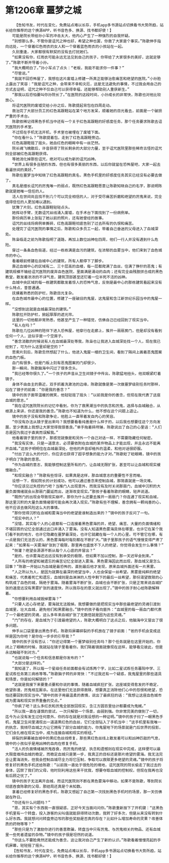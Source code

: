 # 第1206章 噩梦之城
        【告知书友，时代在变化，免费站点难以长存，手机app多书源站点切换看书大势所趋，站长给你推荐的这个换源APP，听书音色多、换源、找书都好使！】
       可能是院长带给孙小军的冲击太大，他内心产生了一种强烈的自我怀疑。
       “别想那么多，不管你是诅咒之种也好，希望之种也罢，你救了大家是个事实。”陈歌伸手指向远处，一个穿着红色雨衣的女人和一个穿着蓝色雨衣的小孩站在一起。
       久别重逢，大家都很有默契的没有去打扰她们。
       “如果没有你，红雨衣可能永远无法见到自己的孩子，你带给了大家很多的美好，这就足够了。”陈歌不断开导着小孙。
       “我大概明白了。”孙小军点了点头：“老板，我能不能求你一件事？”
       “尽管说。”
       “我就不回恐怖屋了，我想在这片废墟上修建一所真正能够治愈痛苦和绝望的医院。”小孙脸上露出了笑容：“我是诅咒之种，会带来不幸和灾厄，这是无法避免的事情，不过我会用自己的方式去证明，诅咒之种不仅自己可以获得幸福，还能够帮助别人重获新生。”
       “那我以后恐怕要叫你孙院长了。”在医院的这段时间，小孙成长的非常快，陈歌也对他比较放心。
       将诅咒医院的废墟交给小孙之后，陈歌提起背包在四周走动。
       救治完了大部分员工的红色高跟鞋站在某个地方发呆，顺着她的目光看去，前面是一个破损严重的手术台。
       陈歌依稀记得黑色手机当中还有一个关于红色高跟鞋的好感度任务，那个任务要求陈歌去诅咒医院的手术室。
       不过现在手机无法开机，手术室也被埋在了废墟下面。
       “你在看什么？”陈歌提着包，走到了红色高跟鞋旁边。
       红色高跟鞋摇了摇头，她血红色的眼眸中有一丝茫然。
       院长魂飞魄散后，许音获得了院长剩余的大部分力量，至于诅咒医院里那些稀奇古怪的诅咒则全部被红色高跟鞋获得。
       等她消化掉那些诅咒，绝对可以成为新的诅咒凶神。
       “世界上有很多丑陋的东西，但也有很多美丽的东西，以后你就留在恐怖屋吧，大家一起去看遍世间的美好。”
       陈歌在噩梦当中知晓了红色高跟鞋的真名，黑色手机里的好感度任务其实已经没有必要去做了。
       真名是擅长诅咒的厉鬼唯一的弱点，既然红色高跟鞋愿意让陈歌知晓自己的名字，那说明陈歌就是她唯一信任的人。
       活人在世间尚且找不到几个可以完全相信的人，对于受尽痛苦折磨和绝望的厉鬼来说，完全值得信任的人更加难以遇到。
       犹豫了片刻，红色高跟鞋轻轻点头。
       她挥动手臂，无数诅咒丝线涌入废墟，在手术台下面找到了一份病例单。
       那份病历单上张贴了她以前的照片，还有她曾经的故事。
       诅咒的丝线将病例单撕碎，红色高跟鞋彻底告别了过去所有的仇恨和痛苦。
       处理完了诅咒医院的事情之后，陈歌和众多员工一起，带着自己昏迷的父母进入了血城深处。
       陈枭临走之前为陈歌指明了道路，再加上数位凶神在四周，他们一行人并没有遇到什么危险。
       穿过一条条血色街道，经过一栋栋满是血污的建筑，在浓郁的血雾当中，他们来到了血色城市的中心。
       看着眼前修建在血城中心的建筑，所有人都停下了脚步。
       靠近血城中心的区域有二、三十层高的血楼，每一层都爬满了血丝，住满了狰狞的恶鬼；有建筑规模不输给诅咒医院的废弃血色医院，里面满是涌动的血肉；还有完全由残肢拼合成的黑色教堂，散发着浓浓的不详气息，建筑顶部甚至还钉着一位半死不活的凶神。
       血城中央区域的每一栋建筑都散发着惊人的恐怖气息，反倒是最中心的那栋建筑看起来没有什么特点，普普通通。
       抚摸着熟悉的防护栏，陈歌目光复杂。
       在血色城市最中心的位置，修建了一座破旧的鬼屋，这鬼屋和含江新世纪乐园当中的鬼屋一样。
       “没想到这就是血城最深处的建筑。”
       陈歌拉开防护栏，掀起厚厚的遮光帘。
       这里的一切他都非常熟悉，他甚至产生了一种错觉，仿佛自己已经回到了现实当中。
       “有人在吗？”
       陈歌在几位凶神的陪伴下进入恐怖屋，他穿行在走廊上，推开一扇扇房门，但是却没有看到任何一个人，这似乎是一个空房子。
       “善念消散的时候说有人在血城最深处等我，陈枭也让我进入血城深处找一个人，现在我已经到了，可为什么这里却是空的？”
       思索片刻后，陈歌忽然想起了什么，他进入鬼屋一楼的卫生间，看到了隔间上画着恶鬼图案的血色门板。
       血门有很多，但是门板上刻有恶鬼图案的门却很少。
       那一瞬间，陈歌脑海中闪过了很多念头。
       “我已经等你很久了。”一个孩子的声音从卫生间镜子中传出，陈歌猛地扭头，他双眼紧盯着镜子。
       身体不由自主的靠近，双手抓着洗漱池的边缘，陈歌就像是第一次做噩梦级别任务时那样，站在了镜子的前面：“你是我的善念？”
       镜中的孩子面带温暖的微笑，他轻轻摇了摇头：“以前我是你的善念，但现在我代表了这座血城的意志。”
       “我在诅咒医院院长的记忆中看到，你为了救黑潮当中的执念和厉鬼，选择与血城融合，从根源上来讲，你还是我的善念。”陈歌也不知道为什么，他不想在这个问题上退让。
       镜中的孩子没有和陈歌争论，他脸上一直带着发自内心的笑容。
       “你没有办法从镜子里出来吗？我想要看看纯善是什么样子的，以后我也想要往这个方向发展，至少表面上我想让大家觉得我很善良。”单手拖着碎颅锤，陈歌说出了自己的心里话：“人们总是因为我过于直爽而误解我。”
       他看着镜子里的孩子，那感觉就像是和另外一个自己对话一样，不需要隐藏任何秘密。
       “我没有实体，只是一道意志，必须要依附在血城的某件物品上才能出现，并且永远不能离开血城。”这孩子明明住在血城最深处，但他的声音却格外的温柔，和他对话很舒服。
       “付出了这么大的代价，你应该也获得了超乎想象的能力才对。”陈歌眨了眨眼睛，镜中的孩子明白了陈歌的意思。
       “作为血城的意志，我能够控制这里所有的门，让血城无限扩张，甚至可以让血城和现实缓慢融合。”
       “和现实融合？”陈歌有些惊讶，如果真是这样，那血城意志的重要性不言而喻。
       设想一下，假如院长的计划成功，他可以通过善念来控制血城，那简直就是一场灾难。
       “你应该见过失控的门吧？当推门人出现意外，而我没有及时关闭那扇门，血城中沉积的大量负面情绪就会从那扇门蔓延而出，逐渐改变现实。”那孩子看着陈歌的眼睛，轻声说道。
       “既然门的出现会导致现实崩坏，那你为什么还要去推开一扇扇门？你连通了现实和血城，那这里沉积的大量负面情绪很可能会再次涌入现实。”陈歌有些不理解，善念拥有一颗纯善的心，他不应该去做风险这么大的事情。
       “那你觉得沉积在血城和雾海当中的绝望是谁制造出来的？”镜中的孩子反问了一句。
       “现实中的人？”
       “没错，其实每个人的心底都有一口连接着黑色雾海的井，绝望、痛苦、大量的负面情绪和不堪回首的记忆全部通过这口井涌入了雾海。没有人知道黑色雾海具体在哪里，也许它在某个我们看不到的地方，也许它隐藏在噩梦最深处，也许它就藏在每一个人的心里。可不管它在哪，有一点是我们无法否认的，黑色雾海每时每刻都在不断扩大。”镜子里那孩子的语气慢慢变得严肃了起来：“如果有一天雾海扩张到了极限，那里再也盛放不下人的绝望，你觉得会发生什么事情？”
       “倒灌？绝望会源源不断从每个人心底的井冒出？”
       “是的，也许雾海还远远没有到承受的极限，但如果不加以控制，那一天迟早会到来。”
       “人所有的绝望和被遗忘的痛苦记忆全部进入雾海，黑色雾海因此而出现，那血城又是怎么回事？”陈歌一开始以为血城是最恐怖的，直到最后他才发现，原来血城外面还有一片黑雾。
       “人之所以为人，是因为就算在最深的绝望当中，人也会保留一丝希望。黑雾是纯粹的绝望和痛苦，代表着死亡和遗忘，血城则是血淋淋的人性中剩下的最后一丝希望，那份渴望救赎的心构筑成了血色的城，隔绝于雾海。随着雾海不断扩张，血城也会不断扩张，只是正常来说血城扩张的速度远没有黑雾扩张的速度快，所以我存在的意义就出现了。”镜中的孩子耐心给陈歌解释着。
       “你想要利用血城毁掉雾海？”
       “只要人还心存绝望，雾海就无法毁掉。我想要做的是把现实当中那些最绝望的灵魂引渡到血城里，壮大血城，避免他们和黑雾融合。”镜中的孩子看向窗外：“血城里的每一扇血门都代表了一个最绝望的灵魂，这么多年来血城扩张了无数倍就是因为这些灵魂。”
       “门”的存在，是血城为了引渡最绝望的人，陈歌大概明白了这点之后，他脑海中又冒出了很多问题。
       伸手从口袋里拿出黑色手机，陈歌将屏幕碎裂的手机放在了镜子前面：“爸的手机会变成这样是因为你吧？是你在一步步的引导我？”
       镜中的孩子没有否认：“你还记得第一个噩梦级别任务吗？那个任务就是在这里开始的，你闭上了眼睛的时候，我就站在镜子里看着你。我们隔着镜面就像现在这样，能够看见彼此，但是永远触碰不到对方。”
       “也就说每一个任务和信息都是你发布的？”
       “大部分是这样的。”
       “我知道了，所以每一个星级任务前面都会有试炼两个字，比如二星试炼任务暮阳中学、三星试炼任务第三病栋等等。”陈歌脑子转的非常快：“不过我还有一个疑惑，我鬼屋里的那些道具和场景，你是如何解锁的？”
       “这就是我接下来要重点要和你说的事情，随着血城疯狂扩张，这座城变得愈发的不稳定，绝望弥漫，厉鬼相互厮杀。在这里他们无法获得救赎，想要真正消除他们心中的怨恨和绝望，恐怕还要回到现实当中。”镜中的孩子用最温柔的表情，说出了最疯狂的话：“我想让这座血色城市成为雾海和现实世界重叠的交点。”
       “你疯了吧？这么多红衣和厉鬼全部放回现实，含江方圆百里估计都要成为鬼蜮。”
       “所以我一直在谨慎的尝试，一次只解锁一个场景，由弱到强。你非常完美的做到了一切，迄今为止没有发生过任何意外，你的存在就是对我设想的一种证明。”镜中的孩子扫了一眼黑色手机，鬼屋卫生间里涌现出一道道黑红色的血丝，它们全部钻入了手机当中：“这手机里有我唯一的执念，我倾尽血城之力让它拥有了部分血城的能力，你鬼屋地下的场景就是门后世界的投影，它们会扎根在现实当中，成为连接血城和现实的枢纽。”
       碎裂的屏幕被血城中的黑红色丝线修复，那些黑红色丝线上散发着可以和凶神匹敌的气息，镜中的小孩似乎是用凶神的血肉在修复手机。
       “活人的负面情绪被厉鬼吞食，而厉鬼的绝望、执念和遗憾则在现实中完成，这样便可以最大限度维持血城的稳定，而稳定血城只是第一步，我真正的目标还是那片绝望的雾海。我无法完全让雾海消失，但我会控制血城尽全力将它压制，争取可以救赎更多绝望的灵魂。”镜中的孩子将修复好的黑色手机还给陈歌：“以前我一直处于很危险的境地，诅咒医院的院长偷走了我过去的身体，囚禁了我们的父母，他时刻利用这些来干扰我，想要夺取血城的控制权，但现在我再也没有后顾之忧了。”
       镜中的孩子无法离开血城，而诅咒医院则不断在黑色雾海中移动。如果不是陈歌，等到院长彻底吞食陈歌的父母，那结局还真是个未知数。
       拿着已经修复好的黑色手机，陈歌又想起了自己第一次找到黑色手机时的场景，那一天仿佛就在昨日。
       “你还有什么问题吗？”
       “恩，其实有个东西我一直很疑惑，正好今天当面问问你。”陈歌重新按下了开机键：“这黑色手机里有一个转盘，投入游客的尖叫值就能获得转动次数，我转了好多次，但是从来没有转到什么好东西。我就想问问转盘旁边写的那些奖励是否真的存在？比如什么增加寿命的灵果？改善体质的药物等等？”
       “那些只是为了激励你进行的善意欺骗，转盘当中只有厉鬼、与厉鬼相关的物品、还有血城里一些死者遗留的杂物。”镜中的孩子很是坦然的说道。
       “你这么不要脸竟然还能成为善念，这让我对自己产生了新的认识。”陈歌看着慢慢亮起的手机屏幕，轻轻摇了摇头。
       【告知书友，时代在变化，免费站点难以长存，手机app多书源站点切换看书大势所趋，站长给你推荐的这个换源APP，听书音色多、换源、找书都好使！】